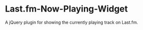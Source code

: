 Last.fm-Now-Playing-Widget
==========================

A jQuery plugin for showing the currently playing track on Last.fm.
